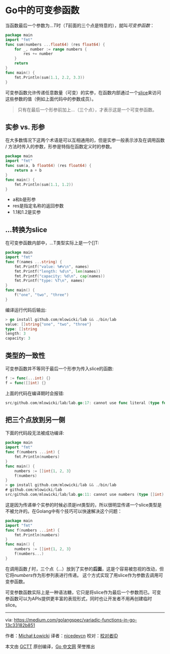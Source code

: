 # Go中的可变参函数

当函数最后一个参数为...*T*时（*T*前面的三个点是特意的），就叫*可变参函数*：

``` go
package main
import "fmt"
func sum(numbers ...float64) (res float64) {
    for _, number := range numbers {
        res += number
    }
    return
}
func main() {
    fmt.Println(sum(1.1, 2.2, 3.3))
}
```

可变参函数允许传递任意数量（可变）的实参，在函数内部通过一个[slice](https://golang.org/ref/spec#Slice_types)来访问这些参数的值（例如上面代码中的参数成员）。

> 只有在最后一个形参前加上...（三个点），才表示这是一个可变参函数。

## 实参 vs. 形参

在大多数情况下这两个术语是可以互相通用的，但是实参一般表示涉及在调用函数 / 方法时传入的参数，形参是特指在函数定义时的参数。

``` go
package main
import "fmt"
func sum(a, b float64) (res float64) {
    return a + b
}
func main() {
    fmt.Println(sum(1.1, 1.2))
}
```

- a和b是形参
- res是指定名称的返回参数
- 1.1和1.2是实参

## ...转换为slice

在可变参函数内部中，...T类型实际上是一个[]T:

``` go
package main
import "fmt"
func f(names ...string) {
    fmt.Printf("value: %#v\n", names)
    fmt.Printf("length: %d\n", len(names))
    fmt.Printf("capacity: %d\n", cap(names))
    fmt.Printf("type: %T\n", names)
}
func main() {
    f("one", "two", "three")
}
```

编译运行代码后输出:

```go
> go install github.com/mlowicki/lab && ./bin/lab
value: []string{"one", "two", "three"}
type: []string
length: 3
capacity: 3
```

## 类型的一致性

可变参函数并不等同于最后一个形参为传入slice的函数:

```go
f := func(...int) {}
f = func([]int) {}
```

上面的代码在编译期时会报错:

```go
src/github.com/mlowicki/lab/lab.go:17: cannot use func literal (type func([]int)) as type func(...int) in assignment
```

## 把三个点放到另一侧

下面的代码段无法被成功编译: 

```go
package main
import "fmt"
func f(numbers ...int) {
    fmt.Println(numbers)
}
func main() {
    numbers := []int{1, 2, 3}
    f(numbers)
}
> go install github.com/mlowicki/lab && ./bin/lab
# github.com/mlowicki/lab
src/github.com/mlowicki/lab/lab.go:11: cannot use numbers (type []int) as type int in argument to f
```

这是因为传递单个实参的时候必须是int类型的，所以很明显传递一个slice类型是不被允许的。在Golang中有个技巧可以快速解决这个问题：

``` go
package main
import "fmt"
func f(numbers ...int) {
    fmt.Println(numbers)
}
func main() {
    numbers := []int{1, 2, 3}
    f(numbers...)
}
```

在调用函数 *f* 时，三个点（...）放到了实参的**后面**，这是个容易被忽视的改动，但它将*numbers*作为形参列表进行传递。 这个方式实现了用slice作为参数去调用可变参函数。

可变参数函数实际上是一种语法糖，它只是将slice作为最后一个参数而已。可变参函数可以为APIs提供更丰富的表现形式，同时也让开发者不用再创建临时slice。

----------------

via: https://medium.com/golangspec/variadic-functions-in-go-13c33182b851

作者：[Michał Łowicki](https://medium.com/@mlowicki)
译者：[nicedevcn](https://github.com/nicedevcn)
校对：[校对者ID](https://github.com/校对者ID)

本文由 [GCTT](https://github.com/studygolang/GCTT) 原创编译，[Go 中文网](https://studygolang.com/) 荣誉推出